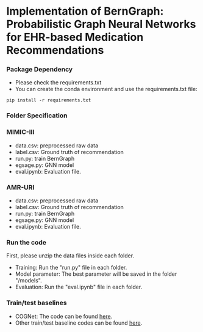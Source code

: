 # Implementation of BernGraph: Probabilistic Graph Neural Networks for EHR-based Medication Recommendations

### Package Dependency

- Please check the requirements.txt
- You can create the conda environment and use the requirements.txt file:

```
pip install -r requirements.txt
```

### Folder Specification

### MIMIC-III
 - data.csv: preprocessed raw data
 - label.csv:  Ground truth of recommendation
 - run.py: train BernGraph
 - egsage.py: GNN model
 - eval.ipynb: Evaluation file.

### AMR-URI
 - data.csv: preprocessed raw data
 - label.csv:  Ground truth of recommendation
 - run.py: train BernGraph
 - egsage.py: GNN model
 - eval.ipynb: Evaluation file.

### Run the code
First, please unzip the data files inside each folder.
 - Training: Run the "run.py" file in each folder.
 - Model parameter: The best parameter will be saved in the folder "/models".
 - Evaluation: Run the "eval.ipynb" file in each folder.

### Train/test baselines
- COGNet: The code can be found [here](https://github.com/BarryRun/COGNet).
- Other train/test baseline codes can be found [here](https://github.com/ycq091044/SafeDrug).
  

